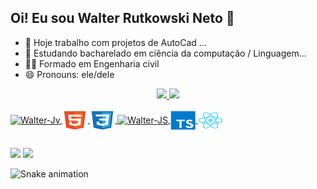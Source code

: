 ## Oi! Eu sou Walter Rutkowski Neto 👋


- 🔭 Hoje trabalho com projetos de AutoCad ...
- 🌱 Estudando bacharelado em ciência da computação / Linguagem...
- 🐱‍👤 Formado em Engenharia civil
- 😄 Pronouns: ele/dele

<div align="center">
  <a href="https://github.com/WalterRN">
  <img height="160em" src="https://github-readme-stats.vercel.app/api?username=WalterRN&show_icons=true&theme=github_dark&include_all_commits=true&count_private=true"/>
  <img height="160em" src="https://github-readme-stats.vercel.app/api/top-langs/?username=WalterRN&layout=compact&langs_count=7&theme=github_dark"/>
</div>

  <div style="display: inline_block"><br>
  <img align="center" alt="Walter-Jv" height="30" width="40" src="https://cdn.jsdelivr.net/gh/devicons/devicon/icons/java/java-original.svg">
  <img align="center" alt="Walter-HTML" height="30" width="40" src="https://raw.githubusercontent.com/devicons/devicon/master/icons/html5/html5-original.svg">
  <img align="center" alt="Walter-CSS" height="30" width="40" src="https://raw.githubusercontent.com/devicons/devicon/master/icons/css3/css3-original.svg">
  <img align="center" alt="Walter-JS" height="30" width="40" src="https://cdn.jsdelivr.net/gh/devicons/devicon/icons/javascript/javascript-original.svg">
  <img align="center" alt="Walter-Ts" height="30" width="40" src="https://raw.githubusercontent.com/devicons/devicon/master/icons/typescript/typescript-plain.svg">
  <img align="center" alt="Walter-React" height="30" width="40" src="https://raw.githubusercontent.com/devicons/devicon/master/icons/react/react-original.svg">
  </div>
 
  
  ##

  
  <div> 
  
  <a href="https://www.linkedin.com/in/walter-rutkowski-neto-7374b7137" target="_blank"><img src="https://img.shields.io/badge/-LinkedIn-%230077B5?style=for-the-badge&logo=linkedin&logoColor=white" target="_blank"></a> 
    <a href = "mailto:walter.rutkowskineto@gmail.com"><img src="https://img.shields.io/badge/-Gmail-%23333?style=for-the-badge&logo=gmail&logoColor=white" target="_blank"></a> 
 
   ![Snake animation](https://github.com/WalterRN/WalterRN/blob/output/github-contribution-grid-snake.svg)

</div>
